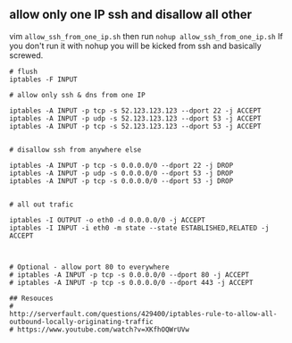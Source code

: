 
## allow only one IP ssh and disallow all other

vim `allow_ssh_from_one_ip.sh`  then run `nohup allow_ssh_from_one_ip.sh` If you don't run
it with nohup you will be kicked from ssh and basically screwed.

```
# flush
iptables -F INPUT

# allow only ssh & dns from one IP

iptables -A INPUT -p tcp -s 52.123.123.123 --dport 22 -j ACCEPT
iptables -A INPUT -p udp -s 52.123.123.123 --dport 53 -j ACCEPT
iptables -A INPUT -p tcp -s 52.123.123.123 --dport 53 -j ACCEPT


# disallow ssh from anywhere else

iptables -A INPUT -p tcp -s 0.0.0.0/0 --dport 22 -j DROP
iptables -A INPUT -p udp -s 0.0.0.0/0 --dport 53 -j DROP
iptables -A INPUT -p tcp -s 0.0.0.0/0 --dport 53 -j DROP


# all out trafic

iptables -I OUTPUT -o eth0 -d 0.0.0.0/0 -j ACCEPT
iptables -I INPUT -i eth0 -m state --state ESTABLISHED,RELATED -j ACCEPT



# Optional - allow port 80 to everywhere
# iptables -A INPUT -p tcp -s 0.0.0.0/0 --dport 80 -j ACCEPT
# iptables -A INPUT -p tcp -s 0.0.0.0/0 --dport 443 -j ACCEPT

## Resouces
#
http://serverfault.com/questions/429400/iptables-rule-to-allow-all-outbound-locally-originating-traffic
# https://www.youtube.com/watch?v=XKfhOQWrUVw
```
